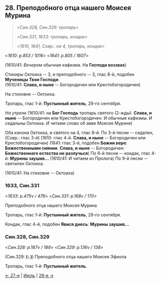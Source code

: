 ## 28. Преподобного отца нашего Моисея Мурина

> <*Син.328, Син.329: тропарь*>
>
> <*Син.331, 1633: тропарь, кондак*>
>
> <*1610, 1641, Совр.: на 4, тропарь, кондак*>

<*1610: p.853 / 1016*>
<*1641: p.805 / 1607*>

(1610/41: *Вечером* обычная кафизма. На **Господи воззвах**)

Стихиры Октоиха -- 3, и преподобного -- 3, глас 8-й, подобен **Мученицы Твои Господи**.  
(1610/41: **Слава, и ныне** -- Богородичен или Крестобогородичен)

На стиховне -- Октоиха. 

Тропарь, глас 1-й: **Пустынный житель**, 29-го сентября.

*На утрене* (1610/41: на **Бог Господь** тропарь святого (2-жды).
**Слава, и ныне** -- Богородичен или Крестобогородичен.
И обычные кафизмы. И седальны Октоиха. И читаем слово об авве Моисее Мурине)

Оба канона Октоиха, и святого на 4, глас 8-й.
По 3-й песни -- седален, 
(Совр.: глас 3-й)
(1610: глас 4-й. **Слава, и ныне** -- Богородичен или Крестобогородичен)
(1641: глас 3-й, подобен **Божии вере**: **Божественными сиянии**. **Слава, и ныне** -- Богородичен: **Божественнаго естества не разлучься**)
По 6-й песни -- кондак, глас 4-й: **Мурины заушив...** (1610/41: И читаем из Пролога)
По 9-й песни -- светилен Октоиха.  

(1610/41: На стиховне -- Октоиха)

### 1633, Син.331

<*1633: p.475v / 476*>
<*Син.331: p.168v / 170*>

Преподобного отца нашего Моисея Мурина

Тропарь, глас 1-й: **Пустынный житель**, 29-го сентября. 

Кондак, глас 4-й, подобен **Явися днесь**: **Мурины заушив...** 

### Син.328, Син.329

<*Син.328: p.187v / 189*>
<*Син.329: p.136v / 138*>

(Син.329: **(:.)**) Преподобного отца нашего Моисея Эфиопа

Тропарь, глас 1-й: **Пустынный житель**.

[← 27-е](08_27_SAB.ru.md) | [Июль](README.md#28-й) | [29-е →](08_29_SAB.ru.md)
